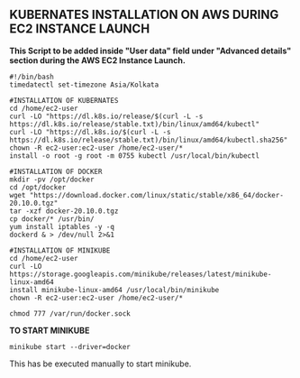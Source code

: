 ## KUBERNATES INSTALLATION ON AWS DURING EC2 INSTANCE LAUNCH

**This Script to be added inside "User data" field under "Advanced details" section during the AWS EC2 Instance Launch.**

```
#!/bin/bash
timedatectl set-timezone Asia/Kolkata

#INSTALLATION OF KUBERNATES
cd /home/ec2-user
curl -LO "https://dl.k8s.io/release/$(curl -L -s https://dl.k8s.io/release/stable.txt)/bin/linux/amd64/kubectl"
curl -LO "https://dl.k8s.io/$(curl -L -s https://dl.k8s.io/release/stable.txt)/bin/linux/amd64/kubectl.sha256"
chown -R ec2-user:ec2-user /home/ec2-user/*
install -o root -g root -m 0755 kubectl /usr/local/bin/kubectl

#INSTALLATION OF DOCKER
mkdir -pv /opt/docker
cd /opt/docker
wget "https://download.docker.com/linux/static/stable/x86_64/docker-20.10.0.tgz"
tar -xzf docker-20.10.0.tgz
cp docker/* /usr/bin/
yum install iptables -y -q
dockerd & > /dev/null 2>&1

#INSTALLATION OF MINIKUBE
cd /home/ec2-user
curl -LO https://storage.googleapis.com/minikube/releases/latest/minikube-linux-amd64
install minikube-linux-amd64 /usr/local/bin/minikube
chown -R ec2-user:ec2-user /home/ec2-user/*

chmod 777 /var/run/docker.sock
```

**TO START MINIKUBE**
```
minikube start --driver=docker
```
This has be executed manually to start minikube.
